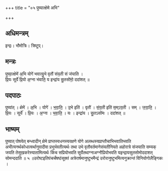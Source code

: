 +++
title = "०५ पुष्यात्क्षेमे अभि"

+++
## अधिमन्त्रम्
इन्द्रः। भौमोत्रिः। त्रिष्टुप्।

## मन्त्रः
पुष्या॒त्क्षेमे॑ अ॒भि योगे॑ भवात्यु॒भे वृतौ॑ संय॒ती सं ज॑याति ।  
प्रि॒यः सूर्ये॑ प्रि॒यो अ॒ग्ना भ॑वाति॒ य इन्द्रा॑य सु॒तसो॑मो॒ ददा॑शत् ॥

## पदपाठः
पुष्या॑त् । क्षेमे॑ । अ॒भि । योगे॑ । भ॒वा॒ति॒ । उ॒भे इति॑ । वृतौ॑ । सं॒य॒ती इति॑ स॒म्ऽय॒ती । सम् । ज॒या॒ति॒ ।  
प्रि॒यः । सूर्ये॑ । प्रि॒यः । अ॒ग्ना । भ॒वा॒ति॒ । यः । इन्द्रा॑य । सु॒तऽसो॑मः । ददा॑शत् ॥

## भाष्यम्
पुष्यात् पोषयेत् बन्ध्वादीन् क्षेमे प्राप्तस्यधनस्यरक्षणे योगे अलब्धस्यप्राप्तौचाभिभवातिभवति अभीत्यनर्थकोधात्वर्थानुवादीवा प्रभुर्भवतीत्यर्थः तथा उभे वृतौवर्तमानेसंयतीनियते अहोरात्रे संजयाति सम्यक् जयति तेसुखकरेस्यातामित्यर्थः किंच सप्रियोभवति सूर्येतथाग्नाअग्नौप्रियोभवति यइन्द्रायसुतसोमोददाशत् सोमन्ददाति ॥ ५ ॥उरोष्टइतिपंचर्चंषष्ठंसूक्तं अत्रेरार्षमानुष्टुभमैन्द्रं उरोरानुष्टुभमित्यनुक्रान्तं विनियोगोलैङ्गिकः ।